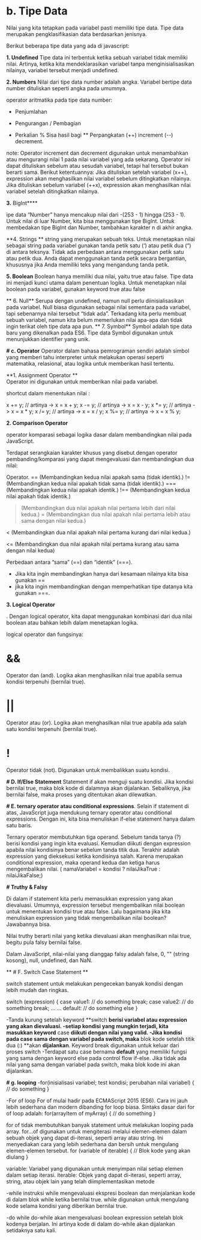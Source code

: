 # b. Tipe Data

Nilai yang kita tetapkan pada variabel pasti memiliki tipe data. Tipe data merupakan pengklasifikasian data berdasarkan jenisnya.

Berikut beberapa tipe data yang ada di javascript:

**1. Undefined**
   Tipe data ini terbentuk ketika sebuah variabel tidak memiliki nilai. Artinya, ketika kita mendeklarasikan variabel tanpa menginisialisasikan nilainya, variabel tersebut menjadi undefined.

**2. Numbers**
Nilai dari tipe data number adalah angka. Variabel bertipe data number dituliskan seperti angka pada umumnya.

 operator aritmatika pada tipe data number:
 +	Penjumlahan
 -	Pengurangan
 /	Pembagian
 *	Perkalian
 %	Sisa hasil bagi
 **	Perpangkatan
 (++) increment
  (--) decrement. 

note:  Operator increment dan decrement digunakan untuk menambahkan atau mengurangi nilai 1 pada nilai variabel yang ada sekarang.
Operator ini dapat dituliskan sebelum atau sesudah variabel, tetapi hal tersebut bukan berarti sama. 
Berikut ketentuannya:
Jika dituliskan setelah variabel (x++), expression akan menghasilkan nilai variabel sebelum ditingkatkan nilainya.
Jika dituliskan sebelum variabel (++x), expression akan menghasilkan nilai variabel setelah ditingkatkan nilainya.


**3.** BigInt****

ipe data “Number” hanya mencakup nilai dari -(253 - 1) hingga (253 - 1).
Untuk nilai di luar Number, kita bisa menggunakan tipe BigInt. Untuk membedakan tipe BigInt dan Number, tambahkan karakter n di akhir angka. 

**4. Strings
**
string yang merupakan sebuah teks. Untuk menetapkan nilai sebagai string pada variabel gunakan tanda petik satu (‘) atau petik dua (“) di antara teksnya. 
Tidak ada perbedaan antara menggunakan petik satu atau petik dua. Anda dapat menggunakan tanda petik secara bergantian, khususnya jika Anda memiliki teks yang mengandung tanda petik.

**5. Boolean**
Boolean hanya memiliki dua nilai, yaitu true atau false. 
 Tipe data ini menjadi kunci utama dalam penentuan logika.
 Untuk menetapkan nilai boolean pada variabel, gunakan keyword true atau false


** 6. Null**
  Serupa dengan undefined, namun null perlu diinisialisasikan pada variabel.
 Null biasa digunakan sebagai nilai sementara pada variabel, tapi sebenarnya nilai tersebut “tidak ada”.
 Terkadang kita perlu membuat sebuah variabel, namun kita belum memerlukan nilai apa-apa dan tidak ingin terikat oleh tipe data apa pun.
**
 7. Symbol**
  Symbol adalah tipe data baru yang dikenalkan pada ES6. Tipe data Symbol digunakan untuk menunjukkan identifier yang unik.



**# c. Operator**
   Operator dalam bahasa pemrograman sendiri adalah simbol yang memberi tahu interpreter untuk melakukan operasi seperti matematika, relasional, atau logika untuk memberikan hasil tertentu.

**1. Assignment Operator **  
   Operator ini digunakan untuk memberikan nilai pada variabel.

 shortcut dalam menentukan nilai :

x += y; // artinya -> x = x + y;
x -= y; // artinya -> x = x - y;
x *= y; // artinya -> x = x * y;
x /= y; // artinya -> x = x / y;
x %= y; // artinya -> x = x % y;   

**2. Comparison Operator**

operator komparasi sebagai logika dasar dalam membandingkan nilai pada JavaScript.

Terdapat serangkaian karakter khusus yang disebut dengan operator pembanding/komparasi yang dapat mengevaluasi dan membandingkan dua nilai:

Operator. 
== (Membandingkan kedua nilai apakah sama (tidak identik).)
!= (Membandingkan kedua nilai apakah tidak sama (tidak identik).)
=== (Membandingkan kedua nilai apakah identik.)
!== (Membandingkan kedua nilai apakah tidak identik.)
>   (Membandingkan dua nilai apakah nilai pertama lebih dari nilai kedua.)
>= 	(Membandingkan dua nilai apakah nilai pertama lebih atau sama dengan nilai kedua.)

< (Membandingkan dua nilai apakah nilai pertama kurang dari nilai kedua.)

<= (Membandingkan dua nilai apakah nilai pertama kurang atau sama dengan nilai kedua)

Perbedaan antara “sama” (==) dan “identik” (===).
- Jika kita ingin membandingkan hanya dari kesamaan nilainya kita bisa gunakan ==
-  jika kita ingin membandingkan dengan memperhatikan tipe datanya kita gunakan ===.


**3. Logical Operator**

. Dengan logical operator, kita dapat menggunakan kombinasi dari dua nilai boolean atau bahkan lebih dalam menetapkan logika.

logical operator dan fungsinya:

# && 
Operator dan (and). Logika akan menghasilkan nilai true apabila semua kondisi terpenuhi (bernilai true).
# ||
 Operator atau (or). Logika akan menghasilkan nilai true apabila ada salah satu kondisi terpenuhi (bernilai true).

# !
Operator tidak (not). Digunakan untuk membalikkan suatu kondisi.


**# D. If/Else Statement**
Statement if akan menguji suatu kondisi. Jika kondisi bernilai true, maka blok kode di dalamnya akan dijalankan. Sebaliknya, jika bernilai false, maka proses yang ditentukan akan dilewatkan. 

**# E. ternary operator atau conditional expressions**.
Selain if statement di atas, JavaScript juga mendukung ternary operator atau conditional expressions. Dengan ini, kita bisa menuliskan if-else statement hanya dalam satu baris.

Ternary operator membutuhkan tiga operand. Sebelum tanda tanya (?) berisi kondisi yang ingin kita evaluasi. Kemudian diikuti dengan expression apabila nilai kondisinya benar sebelum tanda titik dua. Terakhir adalah expression yang dieksekusi ketika kondisinya salah. Karena merupakan conditional expression, maka operand kedua dan ketiga harus mengembalikan nilai.
( namaVariabel = kondisi ? nilaiJikaTrue : nilaiJikaFalse;)

**# Truthy & Falsy**

Di dalam if statement kita perlu memasukkan expression yang akan dievaluasi. Umumnya, expression tersebut mengembalikan nilai boolean untuk menentukan kondisi true atau false. Lalu bagaimana jika kita menuliskan expression yang tidak mengembalikan nilai boolean? Jawabannya bisa.

 Nilai truthy berarti nilai yang ketika dievaluasi akan menghasilkan nilai true, begitu pula falsy bernilai false.

 Dalam JavaScript, nilai-nilai yang dianggap falsy adalah false, 0, "" (string kosong), null, undefined, dan NaN.


 

** # F. Switch Case Statement **

switch statement untuk melakukan pengecekan banyak kondisi dengan lebih mudah dan ringkas.

switch (expression) {
  case value1:
    // do something
    break;
  case value2:
    // do something
    break;
  ...
  ...
  default:
    // do something else
}

-Tanda kurung setelah keyword **switch **berisi variabel atau expression yang akan dievaluasi.
-setiap kondisi yang mungkin terjadi, kita masukkan keyword** case **diikuti dengan nilai yang valid. 
-Jika kondisi pada **case** sama dengan **variabel pada switch**, maka** blok kode setelah titik dua (:) **akan **dijalankan**. Keyword break digunakan untuk keluar dari proses switch
-Terdapat satu case bernama **default** yang memiliki fungsi yang sama dengan keyword else pada control flow if-else. Jika tidak ada nilai yang sama dengan variabel pada switch, maka blok kode ini akan dijalankan.

**# g. looping**
-for(inisialisasi variabel; test kondisi; perubahan nilai variabel) {
  // do something
}

-For of loop
For of mulai hadir pada ECMAScript 2015 (ES6). Cara ini jauh lebih sederhana dan modern dibanding for loop biasa.
 Sintaks dasar dari for of loop adalah:
 for(arrayItem of myArray) {
  // do something
}

for of tidak membutuhkan banyak statement untuk melakukan looping pada array.
for...of digunakan untuk mengiterasi melalui elemen-elemen dalam sebuah objek yang dapat di-iterasi, seperti array atau string. Ini menyediakan cara yang lebih sederhana dan bersih untuk mengulang elemen-elemen tersebut.
for (variable of iterable) {
  // Blok kode yang akan diulang
}

variable: Variabel yang digunakan untuk menyimpan nilai setiap elemen dalam setiap iterasi.
iterable: Objek yang dapat di-iterasi, seperti array, string, atau objek lain yang telah diimplementasikan metode 

-while
instruksi while mengevaluasi ekspresi boolean dan menjalankan kode di dalam blok while ketika bernilai true.
while digunakan untuk mengulang kode selama kondisi yang diberikan bernilai true. 

-do while
do-while akan mengevaluasi boolean expression setelah blok kodenya berjalan. Ini artinya kode di dalam do-while akan dijalankan setidaknya satu kali.

